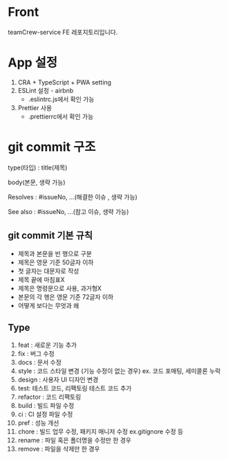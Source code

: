# Front

teamCrew-service FE 레포지토리입니다.

# App 설정

1. CRA + TypeScript + PWA setting
2. ESLint 설정 - airbnb
   - .eslintrc.js에서 확인 가능
3. Prettier 사용
   - .prettierrc에서 확인 가능

# git commit 구조

type(타입) : title(제목)

body(본문, 생략 가능)

Resolves : #issueNo, ...(해결한 이슈 , 생략 가능)

See also : #issueNo, ...(참고 이슈, 생략 가능)

## git commit 기본 규칙

- 제목과 본문을 빈 행으로 구분
- 제목은 영문 기준 50글자 이하
- 첫 글자는 대문자로 작성
- 제목 끝에 마침표X
- 제목은 명령문으로 사용, 과거형X
- 본문의 각 행은 영문 기준 72글자 이하
- 어떻게 보다는 무엇과 왜

## Type

1. feat : 새로운 기능 추가
2. fix : 버그 수정
3. docs : 문서 수정
4. style : 코드 스타일 변경 (기능 수정이 없는 경우)
   ex. 코드 포매팅, 세미콜론 누락
5. design : 사용자 UI 디자인 변경
6. test: 테스트 코드, 리팩토링 테스트 코드 추가
7. refactor : 코드 리팩토링
8. build : 빌드 파일 수정
9. ci : CI 설정 파일 수정
10. pref : 성능 개선
11. chore : 빌드 업무 수정, 패키지 매니저 수정
    ex.gitignore 수정 등
12. rename : 파일 혹은 폴더명을 수정만 한 경우
13. remove : 파일을 삭제만 한 경우
